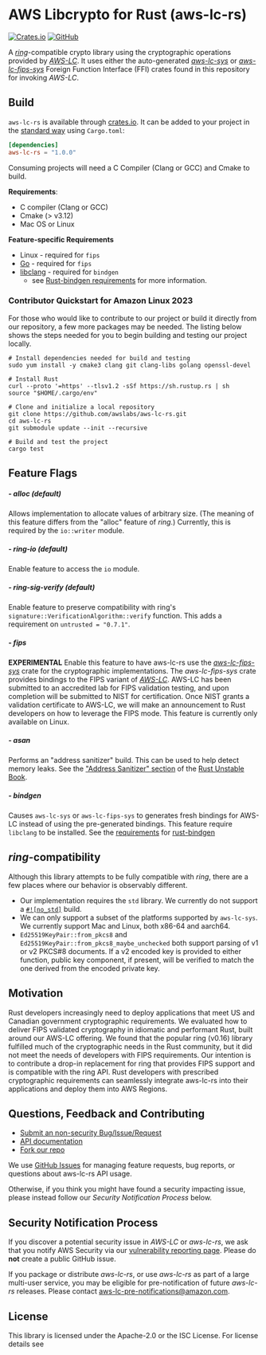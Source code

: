 # AWS Libcrypto for Rust (aws-lc-rs)

[![Crates.io](https://img.shields.io/crates/v/aws-lc-rs.svg)](https://crates.io/crates/aws-lc-rs)
[![GitHub](https://img.shields.io/badge/GitHub-awslabs%2Faws--lc--rs-blue)](https://github.com/awslabs/aws-lc-rs)

A [*ring*](https://github.com/briansmith/ring)-compatible crypto library using the cryptographic
operations provided by [*AWS-LC*](https://github.com/awslabs/aws-lc). It uses either the
auto-generated [*aws-lc-sys*](https://crates.io/crates/aws-lc-sys) or [*aws-lc-fips-sys*](https://crates.io/crates/aws-lc-fips-sys)
Foreign Function Interface (FFI) crates found in this repository for invoking *AWS-LC*.

## Build

`aws-lc-rs` is available through [crates.io](https://crates.io/crates/aws-lc-rs). It can
be added to your project in the [standard way](https://doc.rust-lang.org/cargo/reference/specifying-dependencies.html)
using `Cargo.toml`:
```toml
[dependencies]
aws-lc-rs = "1.0.0"
```
Consuming projects will need a C Compiler (Clang or GCC) and Cmake to build.

**Requirements**:
* C compiler (Clang or GCC)
* Cmake (> v3.12)
* Mac OS or Linux

**Feature-specific Requirements**
  * Linux - required for `fips`
  * [Go](https://go.dev/) - required for `fips`
  * [libclang](https://llvm.org/) - required for `bindgen`
    * see [Rust-bindgen requirements](https://rust-lang.github.io/rust-bindgen/requirements.html) for more information.

### Contributor Quickstart for Amazon Linux 2023

For those who would like to contribute to our project or build it directly from our repository,
a few more packages may be needed. The listing below shows the steps needed for you to begin
building and testing our project locally.
```shell
# Install dependencies needed for build and testing
sudo yum install -y cmake3 clang git clang-libs golang openssl-devel

# Install Rust
curl --proto '=https' --tlsv1.2 -sSf https://sh.rustup.rs | sh
source "$HOME/.cargo/env"

# Clone and initialize a local repository
git clone https://github.com/awslabs/aws-lc-rs.git
cd aws-lc-rs
git submodule update --init --recursive

# Build and test the project
cargo test

```

## Feature Flags

##### - alloc (default) ####
Allows implementation to allocate values of arbitrary size. (The meaning of this feature differs
from the "alloc" feature of *ring*.) Currently, this is required by the `io::writer` module.

##### - ring-io (default) ####
Enable feature to access the  `io`  module.

##### - ring-sig-verify (default) ####
Enable feature to preserve compatibility with ring's `signature::VerificationAlgorithm::verify`
function. This adds a requirement on `untrusted = "0.7.1"`.

##### - fips ####
**EXPERIMENTAL** Enable this feature to have aws-lc-rs use the
[*aws-lc-fips-sys*](https://crates.io/crates/aws-lc-fips-sys) crate for the cryptographic
implementations. The *aws-lc-fips-sys* crate provides bindings to the FIPS variant of
[*AWS-LC*](https://github.com/aws/aws-lc). AWS-LC has been submitted to an accredited lab
for FIPS validation testing, and upon completion will be submitted to NIST for certification.
Once NIST grants a validation certificate to AWS-LC, we will make an announcement to Rust
developers on how to leverage the FIPS mode. This feature is currently only available on Linux.

##### - asan ####
Performs an "address sanitizer" build. This can be used to help detect memory leaks. See the
["Address Sanitizer" section](https://doc.rust-lang.org/beta/unstable-book/compiler-flags/sanitizer.html#addresssanitizer)
of the [Rust Unstable Book](https://doc.rust-lang.org/beta/unstable-book/).

##### - bindgen ####
Causes `aws-lc-sys` or `aws-lc-fips-sys` to generates fresh bindings for AWS-LC instead of using
the pre-generated bindings. This feature require `libclang` to be installed. See the
[requirements](https://rust-lang.github.io/rust-bindgen/requirements.html)
for [rust-bindgen](https://github.com/rust-lang/rust-bindgen)

## *ring*-compatibility

Although this library attempts to be fully compatible with *ring*, there are a few places where our
behavior is observably different.

* Our implementation requires the `std` library. We currently do not support a
[`#![no_std]`](https://docs.rust-embedded.org/book/intro/no-std.html) build.
* We can only support a subset of the platforms supported by `aws-lc-sys`.  We currently support Mac
and Linux, both x86-64 and aarch64.
* `Ed25519KeyPair::from_pkcs8` and `Ed25519KeyPair::from_pkcs8_maybe_unchecked` both support
parsing of v1 or v2 PKCS#8 documents. If a v2 encoded key is provided to either function,
public key component, if present, will be verified to match the one derived from the encoded
private key.

## Motivation

Rust developers increasingly need to deploy applications that meet US and Canadian government
cryptographic requirements. We evaluated how to deliver FIPS validated cryptography in idiomatic
and performant Rust, built around our AWS-LC offering. We found that the popular ring (v0.16)
library fulfilled much of the cryptographic needs in the Rust community, but it did not meet the
needs of developers with FIPS requirements. Our intention is to contribute a drop-in replacement
for ring that provides FIPS support and is compatible with the ring API. Rust developers with
prescribed cryptographic requirements can seamlessly integrate aws-lc-rs into their applications
and deploy them into AWS Regions.


## Questions, Feedback and Contributing

* [Submit an non-security Bug/Issue/Request](https://github.com/awslabs/aws-lc-rs/issues/new/choose)
* [API documentation](https://docs.rs/aws-lc-rs/)
* [Fork our repo](https://github.com/awslabs/aws-lc-rs/fork)

We use [GitHub Issues](https://github.com/awslabs/aws-lc-rs/issues/new/choose) for managing feature requests, bug reports, or questions about aws-lc-rs API usage.

Otherwise, if you think you might have found a security impacting issue, please instead
follow our *Security Notification Process* below.

## Security Notification Process

If you discover a potential security issue in *AWS-LC* or *aws-lc-rs*, we ask that you notify AWS
Security via our
[vulnerability reporting page](https://aws.amazon.com/security/vulnerability-reporting/).
Please do **not** create a public GitHub issue.

If you package or distribute *aws-lc-rs*, or use *aws-lc-rs* as part of a large multi-user service,
you may be eligible for pre-notification of future *aws-lc-rs* releases.
Please contact aws-lc-pre-notifications@amazon.com.

## License

This library is licensed under the Apache-2.0 or the ISC License. For license details see []()
